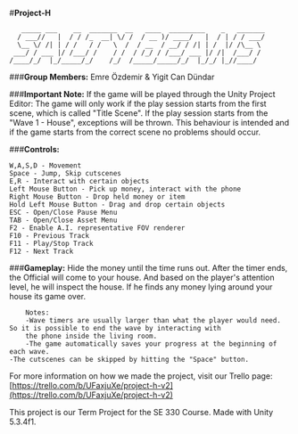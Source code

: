 #**Project-H**

       _____ ___    __  _______  __   ____  _________    _   _______  
      / ___//   |  / / /_  __| \/ /  / __ )/ ____/   |  / | / / ___/  
      \__ \/ /| | / /   / /   \  /  / __  / __/ / /| | /  |/ /\__ \   
     ___/ / ___ |/ /___/ /    / /  / /_/ / /___/ ___ |/ /|  /___/ /   
    /____/_/  |_/_____/_/    /_/  /_____/_____/_/  |_/_/ |_//____/    

###**Group Members:**
	Emre Özdemir & Yigit Can Dündar

###**Important Note:**
	If the game will be played through the Unity Project Editor: The game will only work if the play session starts from the first scene,
	which is called "Title Scene". If the play session starts from the "Wave 1 - House", exceptions will be thrown. This behaviour is 
	intended and if the game starts from the correct scene no problems should occur.

###**Controls:**
	
	W,A,S,D - Movement
	Space - Jump, Skip cutscenes
	E,R - Interact with certain objects
	Left Mouse Button - Pick up money, interact with the phone
	Right Mouse Button - Drop held money or item
	Hold Left Mouse Button - Drag and drop certain objects
	ESC - Open/Close Pause Menu
	TAB - Open/Close Asset Menu
	F2 - Enable A.I. representative FOV renderer
	F10 - Previous Track
	F11 - Play/Stop Track
	F12 - Next Track

###**Gameplay:**
		Hide the money until the time runs out. After the timer ends, the Official will come to your house.
		And based on the player's attention level, he will inspect the house. If he finds any money lying around your house
		its game over.
    
	    Notes:
    	-Wave timers are usually larger than what the player would need. So it is possible to end the wave by interacting with
    	the phone inside the living room.
    	-The game automatically saves your progress at the beginning of each wave.
	-The cutscenes can be skipped by hitting the "Space" button.

   For more information on how we made the project, visit our Trello page:
   [https://trello.com/b/UFaxjuXe/project-h-v2](https://trello.com/b/UFaxjuXe/project-h-v2)

This project is our Term Project for the SE 330 Course. 
Made with Unity 5.3.4f1.